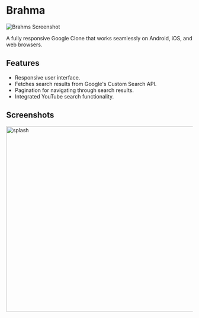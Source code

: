 # Brahma

![Brahms Screenshot](your-screenshot-url.png)

A fully responsive Google Clone that works seamlessly on Android, iOS, and web browsers.

## Features

- Responsive user interface.
- Fetches search results from Google's Custom Search API.
- Pagination for navigating through search results.
- Integrated YouTube search functionality.

## Screenshots

<img src= "https://github.com/Aditya01237/Brahma/assets/80575917/580549dc-a807-438a-9133-18cf256ab0ee" alt="splash" width="1000" height="500"/>
